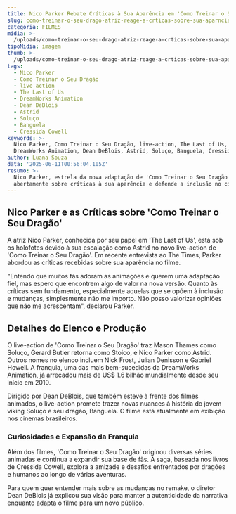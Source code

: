 ```yaml
---
title: Nico Parker Rebate Críticas à Sua Aparência em 'Como Treinar o Seu Dragão'
slug: como-treinar-o-seu-drago-atriz-reage-a-crticas-sobre-sua-aparncia
categoria: FILMES
midia: >-
  /uploads/como-treinar-o-seu-drago-atriz-reage-a-crticas-sobre-sua-aparncia-thumb.png
tipoMidia: imagem
thumb: >-
  /uploads/como-treinar-o-seu-drago-atriz-reage-a-crticas-sobre-sua-aparncia-thumb.png
tags:
  - Nico Parker
  - Como Treinar o Seu Dragão
  - live-action
  - The Last of Us
  - DreamWorks Animation
  - Dean DeBlois
  - Astrid
  - Soluço
  - Banguela
  - Cressida Cowell
keywords: >-
  Nico Parker, Como Treinar o Seu Dragão, live-action, The Last of Us,
  DreamWorks Animation, Dean DeBlois, Astrid, Soluço, Banguela, Cressida Cowell
author: Luana Souza
data: '2025-06-11T00:56:04.105Z'
resumo: >-
  Nico Parker, estrela da nova adaptação de 'Como Treinar o Seu Dragão', fala
  abertamente sobre críticas à sua aparência e defende a inclusão no cinema.
---
```


## Nico Parker e as Críticas sobre 'Como Treinar o Seu Dragão'

A atriz Nico Parker, conhecida por seu papel em 'The Last of Us', está sob os holofotes devido à sua escalação como Astrid no novo live-action de 'Como Treinar o Seu Dragão'. Em recente entrevista ao The Times, Parker abordou as críticas recebidas sobre sua aparência no filme.

"Entendo que muitos fãs adoram as animações e querem uma adaptação fiel, mas espero que encontrem algo de valor na nova versão. Quanto às críticas sem fundamento, especialmente aquelas que se opõem à inclusão e mudanças, simplesmente não me importo. Não posso valorizar opiniões que não me acrescentam", declarou Parker.

## Detalhes do Elenco e Produção

O live-action de 'Como Treinar o Seu Dragão' traz Mason Thames como Soluço, Gerard Butler retorna como Stoico, e Nico Parker como Astrid. Outros nomes no elenco incluem Nick Frost, Julian Denisson e Gabriel Howell. A franquia, uma das mais bem-sucedidas da DreamWorks Animation, já arrecadou mais de US$ 1.6 bilhão mundialmente desde seu início em 2010.

Dirigido por Dean DeBlois, que também esteve à frente dos filmes animados, o live-action promete trazer novas nuances à história do jovem viking Soluço e seu dragão, Banguela. O filme está atualmente em exibição nos cinemas brasileiros.

### Curiosidades e Expansão da Franquia

Além dos filmes, 'Como Treinar o Seu Dragão' originou diversas séries animadas e continua a expandir sua base de fãs. A saga, baseada nos livros de Cressida Cowell, explora a amizade e desafios enfrentados por dragões e humanos ao longo de várias aventuras.

Para quem quer entender mais sobre as mudanças no remake, o diretor Dean DeBlois já explicou sua visão para manter a autenticidade da narrativa enquanto adapta o filme para um novo público.
